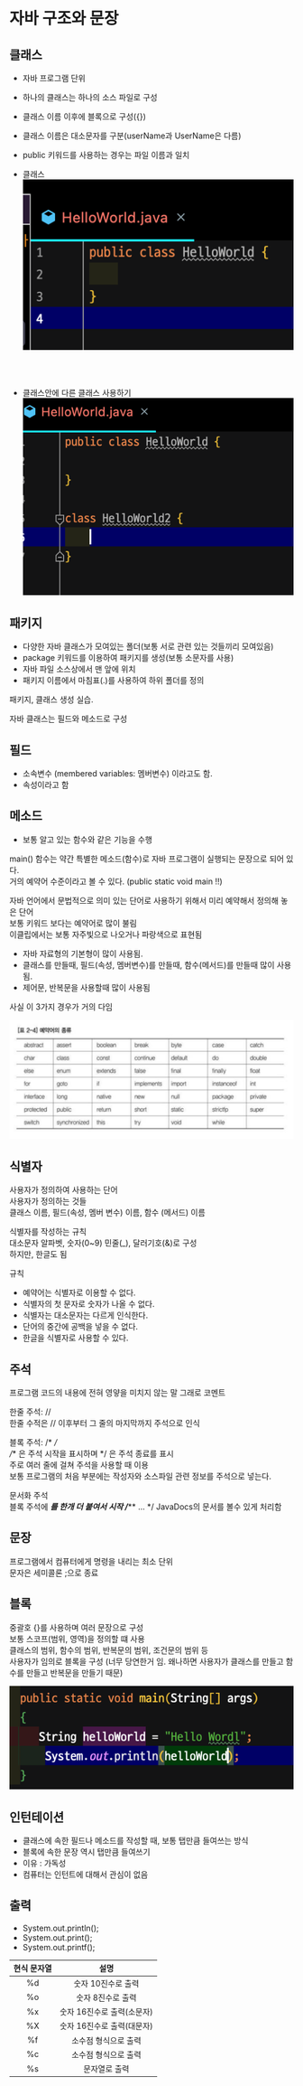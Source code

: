 # 자바 구조와 문장

## 클래스

- 자바 프로그램 단위
- 하나의 클래스는 하나의 소스 파일로 구성
- 클래스 이름 이후에 블록으로 구성({})
- 클래스 이름은 대소문자를 구분(userName과 UserName은 다름)
- public 키워드를 사용하는 경우는 파일 이름과 일치

- 클래스
![class](./img/class.png)  

<br><br>

- 클래스안에 다른 클래스 사용하기
![class](./img/class2.png)


## 패키지 

- 다양한 자바 클래스가 모여있는 폴더(보통 서로 관련 있는 것들끼리 모여있음)
- package 키워드를 이용하여 패키지를 생성(보통 소문자를 사용)
- 자바 파일 소스상에서 맨 앞에 위치
- 패키지 이름에서 마침표(.)를 사용하여 하위 폴더를 정의

패키지, 클래스 생성 실습.


자바 클래스는 필드와 메소드로 구성

## 필드

- 소속변수 (membered variables: 멤버변수) 이라고도 함.
- 속성이라고 함

## 메소드

- 보통 알고 있는 함수와 같은 기능을 수행

main() 함수는 약간 특별한 메소드(함수)로 자바 프로그램이 실행되는 문장으로 되어 있다.  
거의 예약어 수준이라고 볼 수 있다. (public static void main !!)


자바 언어에서 문법적으로 의미 있는 단어로 사용하기 위해서 미리 예약해서 정의해 놓은 단어  
보통 키워드 보다는 예약어로 많이 불림  
이클립에서는 보통 자주빛으로 나오거나 파랑색으로 표현됨

- 자바 자료형의 기본형이 많이 사용됨.
- 클래스를 만들때, 필드(속성, 멤버변수)를 만들때, 함수(메서드)를 만들때 많이 사용됨.
- 제어문, 반복문을 사용할때 많이 사용됨

사실 이 3가지 경우가 거의 다임

![keyword](./img/keyword.png)

## 식별자

사용자가 정의하여 사용하는 단어  
사용자가 정의하는 것들  
클래스 이름, 필드(속성, 멤버 변수) 이름, 함수 (메서드) 이름 

식별자를 작성하는 규칙  
대소문자 알파벳, 숫자(0~9) 민줄(_), 달러기호(&)로 구성  
하지만, 한글도 됨

규칙
- 예약어는 식별자로 이용할 수 없다.
- 식별자의 첫 문자로 숫자가 나올 수 없다.
- 식별자는 대소문자는 다르게 인식한다.
- 단어의 중간에 공백을 넣을 수 없다.
- 한글을 식별자로 사용할 수 있다.


## 주석

프로그램 코드의 내용에 전혀 영얗을 미치지 않는 말 그래로 코멘트

한줄 주석: //  
한줄 수적은 // 이후부터 그 줄의 마지막까지 주석으로 인식

블록 주석: /* */  
/** 은 주석 시작을 표시하며 */ 은 주석 종료를 표시  
주로 여러 줄에 걸쳐 주석을 사용할 때 이용  
보통 프로그램의 처음 부분에는 작성자와 소스파일 관련 정보를 주석으로 넣는다.

문서화 주석  
블록 주석에 ***를 한개 더 붙여서 시작
/***** ... */
JavaDocs의 문서를 볼수 있게 처리함


## 문장

프로그램에서 컴퓨터에게 명령을 내리는 최소 단위  
문자은 세미콜론 ;으로 종료

## 블록

중괄호 {}를 사용하며 여러 문장으로 구성  
보통 스코프(범위, 영역)을 정의할 떄 사용  
클래스의 범위, 함수의 범위, 반복문의 범위, 조건문의 범위 등  
사용자가 임의로 블록을 구성
(너무 당연한거 임. 왜나하면 사용자가 클래스를 만들고 함수를 만들고 반복문을 만들기 때문)

![block](./img/block.png)

## 인턴테이션

- 클래스에 속한 필드나 메소드를 작성할 때, 보통 탭만큼 들여쓰는 방식
- 블록에 속한 문장 역시 탭만큼 들여쓰기
- 이유 : 가독성
- 컴퓨터는 인턴트에 대해서 관심이 없음


## 출력

- System.out.println();
- System.out.print();
- System.out.printf();

| 현식 문자열 | 설명 |
| :----: | :----: |
| %d | 숫자 10진수로 출력 |
| %o | 숫자 8진수로 출력 |
| %x | 숫자 16진수로 출력(소문자) |
| %X | 숫자 16진수로 출력(대문자) |
| %f | 소수점 형식으로 출력 |
| %c | 소수점 형식으로 출력 |
| %s | 문자열로 출력 |